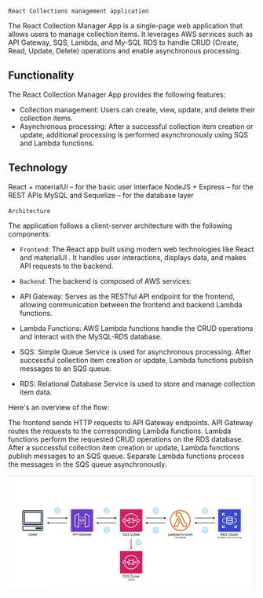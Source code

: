 `React Collections management application`

The React Collection Manager App is a single-page web application that allows users to manage collection items. It leverages AWS services such as API Gateway, SQS, Lambda, and My-SQL RDS to handle CRUD (Create, Read, Update, Delete) operations and enable asynchronous processing.

## Functionality

The React Collection Manager App provides the following features:

- Collection management: Users can create, view, update, and delete their collection items.
- Asynchronous processing: After a successful collection item creation or update, additional processing is performed asynchronously using SQS and Lambda functions.

## Technology

React + materialUI – for the basic user interface
NodeJS + Express – for the REST APIs
MySQL and Sequelize – for the database layer


`Architecture`

 The application follows a client-server architecture with the following components:

- `Frontend`: The React app built using modern web technologies like React and materialUI . It handles user interactions, displays data, and makes API requests to the backend.

- `Backend`: The backend is composed of AWS services:

- API Gateway: Serves as the RESTful API endpoint for the frontend, allowing communication between the frontend and backend Lambda functions.
- Lambda Functions: AWS Lambda functions handle the CRUD operations and interact with the MySQL-RDS database.
- SQS: Simple Queue Service is used for asynchronous processing. After successful collection item creation or update, Lambda functions publish messages to an SQS queue.
- RDS: Relational Database Service is used to store and manage collection item data.

Here's an overview of the flow:

The frontend sends HTTP requests to API Gateway endpoints.
API Gateway routes the requests to the corresponding Lambda functions.
Lambda functions perform the requested CRUD operations on the RDS database.
After a successful collection item creation or update, Lambda functions publish messages to an SQS queue.
Separate Lambda functions process the messages in the SQS queue asynchronously.


![AWS Interactions](https://github.com/Rkvishnu/cloud-collections/raw/main/aws-interactions.png)

